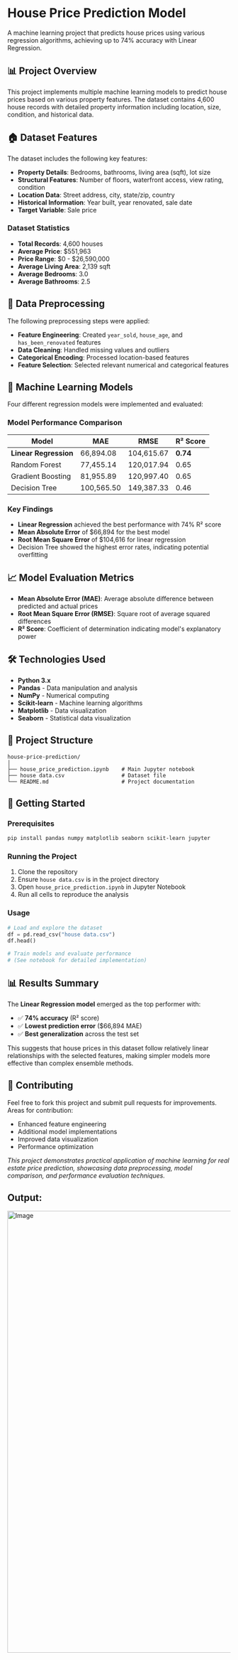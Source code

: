 # House Price Prediction Model

A machine learning project that predicts house prices using various regression algorithms, achieving up to 74% accuracy with Linear Regression.

## 📊 Project Overview

This project implements multiple machine learning models to predict house prices based on various property features. The dataset contains 4,600 house records with detailed property information including location, size, condition, and historical data.

## 🏠 Dataset Features

The dataset includes the following key features:
- **Property Details**: Bedrooms, bathrooms, living area (sqft), lot size
- **Structural Features**: Number of floors, waterfront access, view rating, condition
- **Location Data**: Street address, city, state/zip, country
- **Historical Information**: Year built, year renovated, sale date
- **Target Variable**: Sale price

### Dataset Statistics
- **Total Records**: 4,600 houses
- **Average Price**: $551,963
- **Price Range**: $0 - $26,590,000
- **Average Living Area**: 2,139 sqft
- **Average Bedrooms**: 3.0
- **Average Bathrooms**: 2.5

## 🔧 Data Preprocessing

The following preprocessing steps were applied:
- **Feature Engineering**: Created `year_sold`, `house_age`, and `has_been_renovated` features
- **Data Cleaning**: Handled missing values and outliers
- **Categorical Encoding**: Processed location-based features
- **Feature Selection**: Selected relevant numerical and categorical features

## 🤖 Machine Learning Models

Four different regression models were implemented and evaluated:

### Model Performance Comparison

| Model | MAE | RMSE | R² Score |
|-------|-----|------|----------|
| **Linear Regression** | 66,894.08 | 104,615.67 | **0.74** |
| Random Forest | 77,455.14 | 120,017.94 | 0.65 |
| Gradient Boosting | 81,955.89 | 120,997.40 | 0.65 |
| Decision Tree | 100,565.50 | 149,387.33 | 0.46 |

### Key Findings
- **Linear Regression** achieved the best performance with 74% R² score
- **Mean Absolute Error** of $66,894 for the best model
- **Root Mean Square Error** of $104,616 for linear regression
- Decision Tree showed the highest error rates, indicating potential overfitting

## 📈 Model Evaluation Metrics

- **Mean Absolute Error (MAE)**: Average absolute difference between predicted and actual prices
- **Root Mean Square Error (RMSE)**: Square root of average squared differences
- **R² Score**: Coefficient of determination indicating model's explanatory power

## 🛠️ Technologies Used

- **Python 3.x**
- **Pandas** - Data manipulation and analysis
- **NumPy** - Numerical computing
- **Scikit-learn** - Machine learning algorithms
- **Matplotlib** - Data visualization
- **Seaborn** - Statistical data visualization

## 📁 Project Structure

```
house-price-prediction/
│
├── house_price_prediction.ipynb    # Main Jupyter notebook
├── house data.csv                  # Dataset file                       
└── README.md                       # Project documentation
```

## 🚀 Getting Started

### Prerequisites
```bash
pip install pandas numpy matplotlib seaborn scikit-learn jupyter
```

### Running the Project
1. Clone the repository
2. Ensure `house data.csv` is in the project directory
3. Open `house_price_prediction.ipynb` in Jupyter Notebook
4. Run all cells to reproduce the analysis

### Usage
```python
# Load and explore the dataset
df = pd.read_csv("house data.csv")
df.head()

# Train models and evaluate performance
# (See notebook for detailed implementation)
```

## 📊 Results Summary

The **Linear Regression model** emerged as the top performer with:
- ✅ **74% accuracy** (R² score)
- ✅ **Lowest prediction error** ($66,894 MAE)
- ✅ **Best generalization** across the test set

This suggests that house prices in this dataset follow relatively linear relationships with the selected features, making simpler models more effective than complex ensemble methods.

## 🤝 Contributing

Feel free to fork this project and submit pull requests for improvements. Areas for contribution:
- Enhanced feature engineering
- Additional model implementations
- Improved data visualization
- Performance optimization
 
*This project demonstrates practical application of machine learning for real estate price prediction, showcasing data preprocessing, model comparison, and performance evaluation techniques.*

##  Output: 

<img width="1908" height="995" alt="Image" src="https://github.com/user-attachments/assets/de8c4a19-4b5c-4708-a7f4-11fdb665bab6" />

